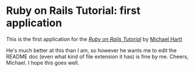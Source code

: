 # Ruby on Rails Tutorial: first application

This is the first application for the
[*Ruby on Rails Tutorial*](http://railstutorial.org/)
by [Michael Hartl](http://michaelhartl.com)

He's much better at this than I am, so however
he wants me to edit the README doc (even what kind
of file extension it has) is fine by me. Cheers,
Michael. I hope this goes well.